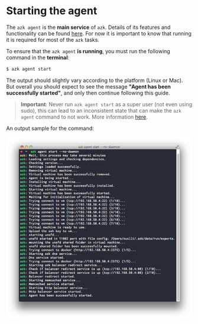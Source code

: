 # Starting the agent

The `azk agent` is the **main service** of `azk`. Details of its features and functionality can be found [here](../agent/README.md). For now it is important to know that running it is required for most of the `azk` tasks.

To ensure that the `azk agent` **is running**, you must run the following command in the **terminal**:

```bash
$ azk agent start
```

The output should slightly vary according to the platform (Linux or Mac). But overall you should expect to see the message **"Agent has been successfully started"**, and only then continue following this guide.

> **Important**: Never run `azk agent start` as a super user (not even using sudo), this can lead to an inconsistent state that can make the `azk agent` command to not work. More information [here](../faq/README.md#root-access).	

An output sample for the command:

![Figure 1-1](../resources/images/agent_start.png)
